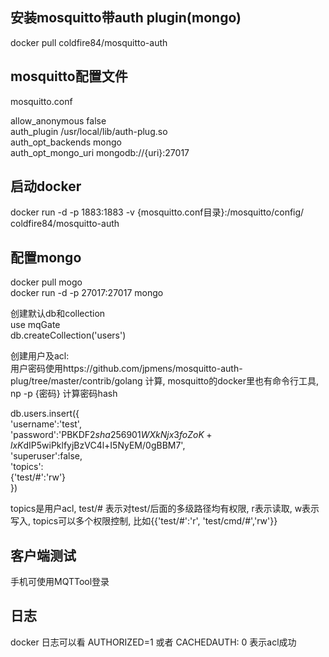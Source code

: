 ## 安装mosquitto带auth plugin(mongo)

docker pull coldfire84/mosquitto-auth

## mosquitto配置文件

mosquitto.conf

allow_anonymous false  
auth_plugin /usr/local/lib/auth-plug.so  
auth_opt_backends mongo  
auth_opt_mongo_uri mongodb://{uri}:27017  

## 启动docker

docker run -d -p 1883:1883 -v {mosquitto.conf目录}:/mosquitto/config/ coldfire84/mosquitto-auth

## 配置mongo

docker pull mogo  
docker run -d -p 27017:27017 mongo

创建默认db和collection  
use mqGate  
db.createCollection('users')  


创建用户及acl:  
用户密码使用https://github.com/jpmens/mosquitto-auth-plug/tree/master/contrib/golang 计算, mosquitto的docker里也有命令行工具, np -p {密码} 计算密码hash  

db.users.insert({  
	'username':'test',  
	'password':'PBKDF2$sha256$901$WXkNjx3foZoK+lxK$dIP5wiPklfyjBzVC4l+I5NyEM/0gBBM7',  
	'superuser':false,  
	'topics':  
		{'test/#':'rw'}  
	}) 
				
topics是用户acl, test/# 表示对test/后面的多级路径均有权限, r表示读取, w表示写入, topics可以多个权限控制, 比如{{'test/#':'r', 'test/cmd/#','rw'}}

## 客户端测试

手机可使用MQTTool登录

## 日志

docker 日志可以看 AUTHORIZED=1 或者 CACHEDAUTH: 0 表示acl成功